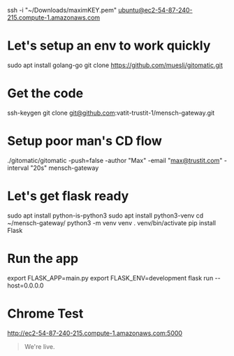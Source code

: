 ssh -i "~/Downloads/maximKEY.pem" ubuntu@ec2-54-87-240-215.compute-1.amazonaws.com

# Let's setup an env to work quickly
sudo apt install golang-go
git clone https://github.com/muesli/gitomatic.git

# Get the code 
ssh-keygen
git clone git@github.com:vatit-trustit-1/mensch-gateway.git

# Setup poor man's CD flow
./gitomatic/gitomatic -push=false -author "Max" -email "max@trustit.com" -interval "20s" mensch-gateway

# Let's get flask ready
sudo apt install python-is-python3
sudo apt install python3-venv
cd ~/mensch-gateway/
python3 -m venv venv
. venv/bin/activate
pip install Flask

# Run the app
export FLASK_APP=main.py
export FLASK_ENV=development
flask run --host=0.0.0.0

# Chrome Test
http://ec2-54-87-240-215.compute-1.amazonaws.com:5000 

> We're live.

